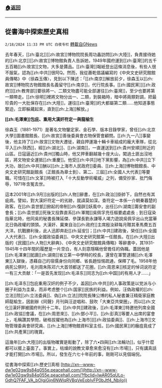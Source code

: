 ###  [:house:返回](README.md)
---


## 從書海中探索歷史真相
`2/18/2024 11:33 PM UTC 白夜专栏` [轉載自GNews](https://gnews.org/articles/2321068)



去年春天，[[zh:臺北]][[zh:故宮]]博物院院長周功鑫訪問[[zh:大陸]]，負責接待她的[[zh:北京]][[zh:故宮]]博物館負責人告訴她，1949年國府運到[[zh:臺灣]]的五千五百箱[[zh:故宮]]文物，大多是贗品。[[zh:臺灣]]報紙登出這條消息後，有些人很不服氣，認為[[zh:中共]]很阿Q。然而，我從蕭乾倡議編寫的《中央文史研究館館員傳略》中〈徐森玉傳〉，見到以下陳述：「[[zh:南京]]解放前夕，徐森玉以[[zh:故宮]]博物院古物館館長名義留守[[zh:南京]]，代行院長事。[[zh:國民黨]][[zh:政府]][[zh:教育部]]要徐將一、二類文物盡可能全部運往[[zh:臺灣]]，至少也要將第一類帶走。[[zh:徐明]]裡將文物分出一、二類，到裝箱時，暗中將兩類對調，把最珍貴的一大批保存在[[zh:大陸]]，運往[[zh:臺灣]]的大都屬第二類……他知道事態緊迫，立即躲藏起來，直到[[zh:上海]]解放。」

**[[zh:毛澤東]]包庇、重用大漢奸符定一與龍榆生**

徐森玉（1881-1971）是著名文物鑒定家、金石學、版本目錄學家，曾任[[zh:北京大學]]圖書館館長、[[zh:故宮]]善後委員會古物保管會顧問。[[zh:九一八]]事變後，他主持了[[zh:故宮]]文物大遷徙，親自押運幾十輛卡車組成的龐大車隊，從北平入[[zh:陝西]]，經[[zh:湖北]]、[[zh:湖南]]，一直運送到[[zh:貴州安順]]附近的山區。日寇逼近[[zh:貴州]]獨山時，他又押車翻越幾十座大山，闖過土匪出沒地區，將文物安全運抵[[zh:重慶]]。他受[[zh:中共]]地下黨影響，為[[zh:中共]]立下大功，故[[zh:中共]]酬以[[zh:上海市人民政府]]委員、[[zh:上海]]博物館館長、中央文史研究館副館長（正館長為章士釗）、第二、三屆[[zh:全國人大代表]]等要職。可惜在[[zh:文革]]時被打入「十大反動學術權威」之列，備受抄家、批鬥侮辱，1971年含冤去世。

這本2001年[[zh:9月]]出版的[[zh:人物]]辭書，在[[zh:政治]]掛帥下，自然也有其疵病。譬如，對大漢奸符定一的劣跡，就諱莫如深。查符定一本係一介朝秦暮楚的政客。在[[zh:袁世凱]]掀起的帝制[[zh:復辟]]妖風中，出任[[zh:湖南]]籌安會的副會長；[[zh:袁世凱]]死後又投靠直系[[zh:軍閥]]吳佩孚充任樞要處處長﹔到日寇染指華北時，他同吳的秘書長陳延傑、參謀長劉永謙等人竭力遊說吳佩孚出山充當華北日偽政權的頭頭。大漢奸、冀東自治[[zh:政府]]主席殷汝耕每月贈其車馬費五百大洋。抗戰勝利後，此人迅即奔赴[[zh:延安]]；[[zh:中共]]建政後，榮任[[zh:全國人大代表]]、[[zh:全國政協委員]]、中央文史研究館第一任館長。在[[zh:大陸]]出版的《民國[[zh:人物]]大辭典》、《中央文史研究館館員傳略》等辭書中，其1931-1945年十四年間的履歷是一片空白，有人刻意隱瞞他曾擔任的偽職。蓋因他是[[zh:毛澤東]]就讀[[zh:湖南]]省立第一中學時的校長，還曾在軍警逮捕[[zh:毛澤東]]入獄後，憑藉自己的宿儒身份向同鄉、省長趙恒惕疏通，保釋了毛。1958年他病死公祭时，毛刘周朱陈邓六大首领都送了花圈，[[zh:周恩来]]核定的悼词说符定一有三大贡献：「一是首先发现[[zh:毛泽东]]同志为[[zh:中国]]的有用人才……」

[[zh:毛泽东]]包庇重用汉奸的例子不少，盖因[[zh:中共]]的人事政策是以党派与小圈子利益为圭臬，而非考虑整个[[zh:国家]]民族的利益。例如，汪偽政權的[[zh:立法]]院[[zh:立法委員]]、偽[[zh:立法]]院院長陳公博的私人秘書兼汪精衛家庭教師龍榆生，因創辦《同聲》月刊與汪逆唱和、鼓吹「大東亞共榮圈」，而以[[zh:文化]]漢奸罪被國府判刑十二年。[[zh:中共]]建政後，[[zh:毛澤東]]特邀他列席全國[[zh:政協]]會議，在[[zh:周恩來]]、[[zh:鄧小平]]、[[zh:彭真]]等要人出席的宴會上，毛稱讚其學問，破格拔擢他為[[zh:上海市]][[zh:政協委員]]、[[zh:上海市]]文物管理委員會研究員、[[zh:上海]]博物館資料室主任。[[zh:國民黨]]的癰疽竟成了[[zh:共產黨]]的瑰寶。

這幾年[[zh:大陸]]的出版物確實是鬆動了，除了六•四與[[zh:法輪功]]，似乎什麼都可以擺上臺面了。事實上，枯燥的說教文章愈來愈沒有[[zh:市場]]，只有講真話才能打開[[zh:市場]]。所以，發生在六七十年前的事，剛剛可以見個端倪。

從書海中探索[[zh:歷史]]真相 [http://xn--www-dw1e02gw9s84q055e.peacehall.com/](http://xn--www-dw1e02gw9s84q055e.peacehall.com/?fbclid=IwAR05qULo-GdhQ7FAF_VA_bOIgiGjn6NWlqRVBqVeEoblyFP0bJtf4_NbjIo))
